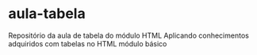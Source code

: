 # aula-tabela
Repositório da aula de tabela do módulo HTML
Aplicando conhecimentos adquiridos com tabelas no HTML módulo básico
